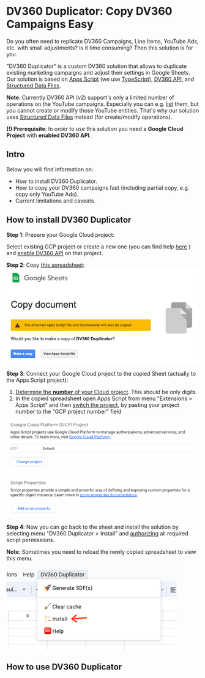 # DV360 Duplicator: Copy DV360 Campaigns Easy

Do you often need to replicate DV360 Campaigns, Line Items, YouTube Ads, etc. with small 
adjustments? Is it time consuming? Then this solution is for you.

"DV360 Duplicator" is a custom DV360 solution that allows to duplicate existing
marketing campaigns and adjust their settings in Google Sheets. Our solution
is based on [Apps Script](https://developers.google.com/apps-script) 
(we use [TypeScript](https://www.typescriptlang.org/)), 
[DV360 API](https://developers.google.com/display-video/api/reference/rest/v2), 
and [Structured Data Files](https://developers.google.com/display-video/api/structured-data-file/format).

**Note**: Currently DV360 API (v2) support's only a limited number of operations 
on the YouTube campaigns. Especially you can 
e.g. [list](https://developers.google.com/display-video/api/reference/rest/v2/advertisers.youtubeAdGroups/list) them, but you cannot create or modify those YouTube entities. That's why our
solution uses
[Structured Data Files](https://developers.google.com/display-video/api/structured-data-file/format)
instead (for create/modify operations).

**(!) Prerequisite**: In order to use this solution you need a **Google Cloud Project** 
with **enabled DV360 API**.

## Intro

Below you will find information on:
* How to install DV360 Duplicator.
* How to copy your DV360 campaigns fast (including partial copy, e.g. copy only YouTube Ads).
* Current limitations and caveats.

## How to install DV360 Duplicator

**Step 1**: Prepare your Google Cloud project:

Select existing GCP project or create a new one (you can find help
[here](https://cloud.google.com/resource-manager/docs/creating-managing-projects)
) and
[enable DV360 API](https://console.cloud.google.com/start/api?id=displayvideo.googleapis.com&credential=client_key) on that project.

**Step 2**: Copy [this spreadsheet](https://docs.google.com/spreadsheets/d/1b_ygTMwEwbfUe4yd-EU1sgSh6gZpjZgIaxaY-EQC3Mw/copy?usp=sharing):
![Step 1: Copy spreadsheet](assets/gif/step-1.gif)

**Step 3**: Connect your Google Cloud project to the copied Sheet 
(actually to the Apps Script project):
1. [Determine the **number** of your Cloud project](https://developers.google.com/apps-script/guides/cloud-platform-projects#determine_the_id_number_of_a_standard). This should be only digits.
1. In the copied spreadsheet open Apps Script from menu "Extensions > Apps Script"
 and then [switch the project](https://developers.google.com/apps-script/guides/cloud-platform-projects#switch_to_a_different_standard), by pasting your project 
 number to the "GCP project number" field

![Step 1: Copy spreadsheet](assets/gif/step-3.gif)

**Step 4**: Now you can go back to the sheet and install the solution by selecting 
menu "DV360 Duplicator > Install" and 
[authorizing](https://developers.google.com/apps-script/guides/services/authorization)
all required script permissions.

**Note**: Sometimes you need to reload the newly copied spreadsheet to view this menu.
![Step 1: Copy spreadsheet](assets/imgs/step-4.png)

## How to use DV360 Duplicator
